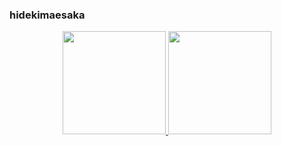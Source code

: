 ### hidekimaesaka

<div align="center">
  <a href="https://github.com/hidekimaesaka">
  <img height="165em" src="https://github-readme-stats.vercel.app/api?username=hidekimaesaka&show_icons=true&theme=dracula&include_all_commits=true&count_private=true"/>
  <img height="165em" src="https://github-readme-stats.vercel.app/api/top-langs/?username=hidekimaesaka&layout=compact&langs_count=7&theme=dracula"/>
</div>
 

